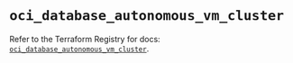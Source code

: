 # `oci_database_autonomous_vm_cluster`

Refer to the Terraform Registry for docs: [`oci_database_autonomous_vm_cluster`](https://registry.terraform.io/providers/oracle/oci/6.18.0/docs/resources/database_autonomous_vm_cluster).
